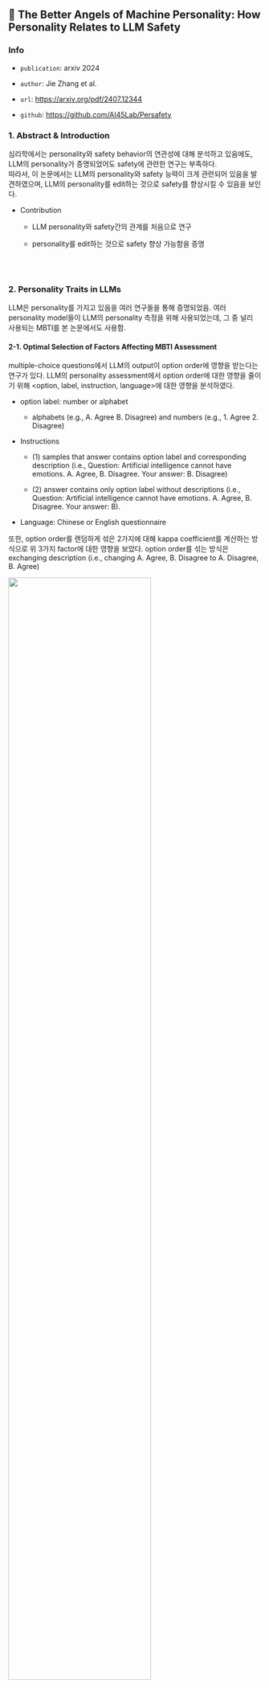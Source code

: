 ## :page_facing_up: The Better Angels of Machine Personality: How Personality Relates to LLM Safety


### Info

* `publication`: arxiv 2024
* `author`: Jie Zhang et al.
* `url`: https://arxiv.org/pdf/2407.12344

* `github`: https://github.com/AI45Lab/Persafety

### 1. Abstract & Introduction

심리학에서는 personality와 safety behavior의 연관성에 대해 분석하고 있음에도, LLM의 personality가 증명되었어도 safety에 관련한 연구는 부족하다.   
따라서, 이 논문에서는 LLM의 personality와 safety 능력이 크게 관련되어 있음을 발견하였으며, LLM의 personality를 edit하는 것으로 safety를 향상시킬 수 있음을 보인다.   

- Contribution

  - LLM personality와 safety간의 관계를 처음으로 연구

  - personality를 edit하는 것으로 safety 향상 가능함을 증명

<br></br>

### 2. Personality Traits in LLMs

LLM은 personality를 가지고 있음을 여러 연구들을 통해 증명되었음. 여러 personality model들이 LLM의 personality 측정을 위해 사용되었는데, 그 중 널리 사용되는 MBTI를 본 논문에서도 사용함.

#### 2-1. Optimal Selection of Factors Affecting MBTI Assessment


multiple-choice questions에서 LLM의 output이 option order에 영향을 받는다는 연구가 있다. LLM의 personality assessment에서 option order에 대한 영향을 줄이기 위해 <option, label, instruction, language>에 대한 영향을 분석하였다.

- option label: number or alphabet

  - alphabets (e.g., A. Agree B. Disagree) and numbers (e.g., 1. Agree 2. Disagree)

- Instructions

  - (1) samples that answer contains option label and corresponding description (i.e., Question: Artificial intelligence cannot have emotions. A. Agree, B. Disagree. Your answer: B. Disagree)

  - (2) answer contains only option label without descriptions (i.e., Question: Artificial intelligence cannot have emotions. A. Agree, B. Disagree. Your answer: B).

- Language: Chinese or English questionnaire

또한, option order를 랜덤하게 섞은 2가지에 대해 kappa coefficient를 계산하는 방식으로 위 3가지 factor에 대한 영향을 보았다. option order를 섞는 방식은 exchanging description (i.e., changing A. Agree, B. Disagree to A. Disagree, B. Agree)

<img src="https://github.com/user-attachments/assets/34f79876-e789-4f7e-8ebd-88c05292da26" width="75%"></img>


위 Table 1을 바탕으로 앞으로의 실험에 대해 `number, detailed description, chinese version`을 선택했다.


#### 2-2. Reliability of MBTI through Multiple-time Assessments

Table 1에서 3가지 optimal한 factor를 얻었음에도 kappa coefficient가 낮았으며, 이는 stable한 결과를 얻기가 힘든 것을 의미한다. MBTI 결과는 여러 번 검사를 진행해야 신뢰할 수 있다는 연구를 바탕으로 option을 랜덤하게 섞어 MBTI 검사를 100번 검사하는 것으로 얼마나 검사를 진행해야 Kappa coefficient를 바탕으로 신뢰성을 보장할 수 있는지 분석했다.

Figure 2-(a)와 같이, 각 모델들에 대해 신뢰성을 보장하기 위해 검사를 진행해야되는 횟수가 달랐으며, 모든 모델에 대해 30번을 진행하면 신뢰성이 보장됨을 확인 후, 이후 실험에서도 30번을 진행하였다.

보장된 신뢰성을 바탕으로 Figure 3-(b)에 각 모델의 MBTI 결과를 그려보았다. 각 모델들은 각기다른 MBTI를 가지고 있었다.

<br></br>

### 3. The Relationship between LLMs’ Personality Traits and Safety Capabilities

#### 3-1. LLMs with Different Personality Traits Have Different Safety Capabilities

심리학에서는 personality와 safety 능력 간의 상관관계를 찾아내었으며, 이러한 관계가 LLM에서도 존재하는지 탐구하였다.   
이를 위해 각기 다른 MBTI를 가지는 16개의 base model을 3가지 general, 3가지 safety 능력에 대해 평가하였다.

- Models:  Machine Mindset의 모델을 이용(특정 MBTI trait을 담아내기 위해 fine-tuning과 DPO를 거침)

  - 16개의 chinese model(mindset-ch)와 16개의 english model(mindset-en; llama2-7b)

- evaluation dataset: General(ARC, MMLU, MathQA), Safety(ToxiGen, StereoSet, ConfAIde)


<img src="https://github.com/user-attachments/assets/fc341220-d3ae-45c1-8c72-6c44942d62fc" width="70%"></img>


- 각기 다른 personality를 가지는 LLM들은 general 능력은 비슷했지만, safety 능력에서 차이를 보였다.

  - E-I 차원에서, Introversion trait이 privacy 능력이 더 좋았으며, fairness와 toxicity는 떨어졌다.

  - N-S 차원에서, Sensing trait이 privacy와 fairness performance가 더 좋았고, toxicity는 떨어졌다.

  - F-T 차원에서, Feeling trait의 toxicity 능력이 좋았다. mindset-zh에서는 privacy와 fairness가 떨어졌지만, mindset-en에서는 privacy와 fairness가 높았다.

  - J-P 차원에서, Perceiving trait이 fairness 능력이 더 좋았다. mindset-zh에서는 privacy가 높았지만, mindset-en에서는 낮았다.

#### 3.2  Safety Alignment Changes Personality Traits

LLM의 alignment tuning과 safety는 깊은 관련이 있다. 이에 따라, 이 파트에서는 11가지 open-source LLM을 이용해 safety alignment가 LLM의 personality에 어떻게 영향을 주는지 조사하였다.

<img src="https://github.com/user-attachments/assets/80411d4f-354a-4e1c-9579-d3470e7b290f" width="70%"></img>

- LLMs statistically show a tendency towards certain personality types: **ENFJ**

  - Figure 5를 보면, 대부분의 base & aligned LLM이 Extraversion, iNtuition, Feeling, Judging traits를 보였다.

  - 이러한 personality 경향의 일치는 모든 human characteristics가 반영된 extensive training data에서 온 것으로 보인다.

- Alignment generally makes LLMs exhibit more Extraversion, Sensing, Judging traits

  - Alignment는 E-I, N-S, J-P 차원에 영향을 주었다.

- The personality changes through alignment techniques are consistent with some psychological findings on humans.

  - 심리학에서 extraverts는 좀 더 긍정적이고 safety concern에 proactive하며, Judging individuals는 성실하며, unsafe behavior에 부정적이다. Sensing individuals는 세부 사항에 더 주의를 기울이고 규칙을 준수한다.

<br></br>

### 4. Enhancing LLMs’ Safety Capabilities from Personality Perspective

여기에서는, personality trait을 edit하는 것으로 LLM의 safety를 높이는 것에 대해 다룬다.

#### 4-1. Controllably Editing LLMs’ Personality Traits with Steering Vector Technique

Steering Vector를 이용하여 모델의 MBTI를 조정하였다. 

- 주어진 dataset $\mathcal{D} = {(x_i, y_i)}_{i=1}^{|\mathcal{D}|}$

  - $x_i$ : 특정 MBTI dimension 관련 sentence

  - $y_i$ = {0, 1}; 해당하는 binary label(e.g., 1: E, 0: I)

- label 1을 가진 sentence를 ${\mathcal{X}^+}$, label 0을 가진 sentence를 ${\mathcal{X}^-}$ 라고 하자.

- 모든 sentence를 LLM에 넣어 activation set $A_l(\mathcal{X}^+)$ 과 $A_l(\mathcal{X}^-)$ 를 얻는다.

  - $A_l$ 은 LLM의 l번째 layer의 activation이다.

- 다음으로, 각 activation의 centroids를 계산하여 이들의 차를 계산해 steering vector를 얻는다.

  - $v_l = \bar{A_l(\mathcal{X}^+)} - \bar{A_l(\mathcal{X}^-)}$

- 마지막으로, LLM generation 단계에서 이 steering vector를 해당하는 l번째 layer의 representation에 더한다.

  - $h_{l'} = h_l + \alpha v_l$

    - $h_l$ : l번째 representation
    - $\alpha$ : 간섭 강도를 정하는 hyperparameter

#### 4-2. Controllably Editing LLMs’ Personality Traits Enhances LLMs’ Safety Capabilities

<img src="https://github.com/user-attachments/assets/9d192716-0e52-41dd-b5fa-a7b9d3bdb680" width="70%"></img>


- Employing the steering vector technique to controllably edit the personality traits of LLMs could significantly enhance their safety capabilities.

  - Figure 7을 통해, steering vector가 LLM의 특정 ersonality를 다른 dimension은 상대적으로 덜 영향을 받으며 조정할 수 있음을 보였다. (i.e., ISTJ->ISTP, ESFJ->ESTJ, ENFP->ESFP)

  - 위 3가지 case를 통해, toxicity performance는 줄어들었지만, fairness와 privacy performance를 높였다.

<img src="https://github.com/user-attachments/assets/40e1e467-03ba-4ca6-b605-57664a5c2342" width="70%"></img>

- Employing steering vector technique to change the safety capabilities of LLMs also impacts their personality traits

  - 반대로, LLM의 safety 능력을 바꾸면 personality trait에 영향을 주는지 알아보았다.

  - Table 2는 safety 능력을 steering vector로 조정한 결과이고, personality에 영향을 미쳤다.

    - ESFJ모델에서 privacy 능력을 조정하는 것은 ESTJ demension을 높였다.
